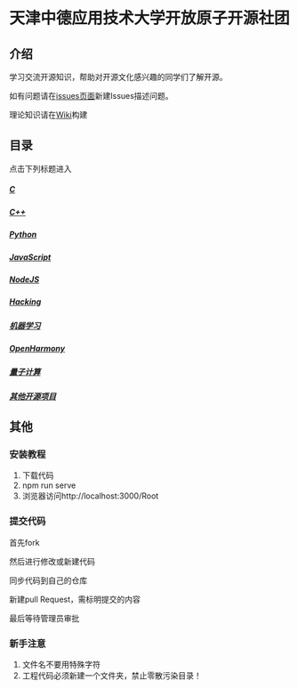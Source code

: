 # 天津中德应用技术大学开放原子开源社团

## 介绍
学习交流开源知识，帮助对开源文化感兴趣的同学们了解开源。

如有问题请在[issues页面](https://gitee.com/Jack__Lau/Root/issues)新建Issues描述问题。

理论知识请在[Wiki](https://gitee.com/Jack__Lau/Root/wikis)构建

## 目录

点击下列标题进入

##### [C](/C)
##### [C++](/C++)
##### [Python](/Python/README.md)
##### [JavaScript](/JavaScript/README.md)
##### [NodeJS](/NodeJS/README.md)
##### [Hacking](/黑客Hacking/README.md)
##### [机器学习](/机器学习machine_learning/README.md)
##### [OpenHarmony](/开源鸿蒙OpenHarmony/README.md)
##### [量子计算](/量子计算quantum_computing/README.md)
##### [其他开源项目](/其他开源项目/README.md)

## 其他
### 安装教程
1. 下载代码
2. npm run serve
3. 浏览器访问http://localhost:3000/Root


### 提交代码


首先fork

然后进行修改或新建代码

同步代码到自己的仓库

新建pull Request，需标明提交的内容

最后等待管理员审批

### 新手注意
1. 文件名不要用特殊字符
2. 工程代码必须新建一个文件夹，禁止零散污染目录！